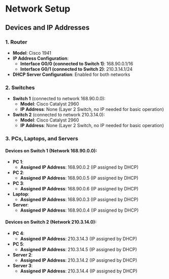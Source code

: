 # Network Setup

## Devices and IP Addresses

### 1. Router

- **Model**: Cisco 1941
- **IP Address Configuration**:
  - **Interface G0/0 (connected to Switch 1)**: 168.90.0.1/16
  - **Interface G0/1 (connected to Switch 2)**: 210.3.14.1/24
- **DHCP Server Configuration**: Enabled for both networks

### 2. Switches

- **Switch 1** (connected to network 168.90.0.0):
  - **Model**: Cisco Catalyst 2960
  - **IP Address**: None (Layer 2 Switch, no IP needed for basic operation)
- **Switch 2** (connected to network 210.3.14.0):
  - **Model**: Cisco Catalyst 2960
  - **IP Address**: None (Layer 2 Switch, no IP needed for basic operation)

### 3. PCs, Laptops, and Servers

#### Devices on **Switch 1** (Network 168.90.0.0):

- **PC 1**:
  - **Assigned IP Address**: 168.90.0.2 (IP assigned by DHCP)
- **PC 2**:
  - **Assigned IP Address**: 168.90.0.5 (IP assigned by DHCP)
- **PC 3**:
  - **Assigned IP Address**: 168.90.0.6 (IP assigned by DHCP)
- **Laptop**:
  - **Assigned IP Address**: 168.90.0.3 (IP assigned by DHCP)
- **Server**:
  - **Assigned IP Address**: 168.90.0.4 (IP assigned by DHCP)

#### Devices on **Switch 2** (Network 210.3.14.0):

- **PC 4**:
  - **Assigned IP Address**: 210.3.14.3 (IP assigned by DHCP)
- **PC 5**:
  - **Assigned IP Address**: 210.3.14.5 (IP assigned by DHCP)
- **Server 2**:
  - **Assigned IP Address**: 210.3.14.2 (IP assigned by DHCP)
- **Server 3**:
  - **Assigned IP Address**: 210.3.14.4 (IP assigned by DHCP)
